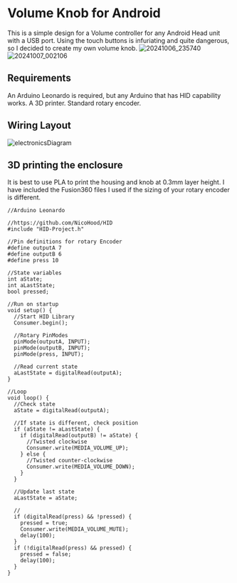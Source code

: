 # Volume Knob for Android
This is a simple design for a Volume controller for any Android Head unit with a USB port. Using the touch buttons is infuriating and quite dangerous, so I decided to create my own volume knob.
![20241006_235740](https://github.com/user-attachments/assets/06dbf0a0-8aaf-4327-90d1-012c1c28d321)
![20241007_002106](https://github.com/user-attachments/assets/70d0af65-9059-44f9-8eda-1e05794d7c46)

## Requirements
An Arduino Leonardo is required, but any Arduino that has HID capability works.
A 3D printer.
Standard rotary encoder.

## Wiring Layout
![electronicsDiagram](https://github.com/user-attachments/assets/92fbf004-bf83-43e3-995c-885d0477ab45)

## 3D printing the enclosure
It is best to use PLA to print the housing and knob at 0.3mm layer height. I have included the Fusion360 files I used if the sizing of your rotary encoder is different.

```
//Arduino Leonardo

//https://github.com/NicoHood/HID
#include "HID-Project.h"

//Pin definitions for rotary Encoder
#define outputA 7
#define outputB 6
#define press 10

//State variables
int aState;
int aLastState;
bool pressed;

//Run on startup
void setup() {
  //Start HID Library
  Consumer.begin();

  //Rotary PinModes
  pinMode(outputA, INPUT);
  pinMode(outputB, INPUT);
  pinMode(press, INPUT);

  //Read current state
  aLastState = digitalRead(outputA);
}

//Loop
void loop() {
  //Check state
  aState = digitalRead(outputA);
  
  //If state is different, check position 
  if (aState != aLastState) {
    if (digitalRead(outputB) != aState) {
      //Twisted clockwise
      Consumer.write(MEDIA_VOLUME_UP);
    } else {
      //Twisted counter-clockwise
      Consumer.write(MEDIA_VOLUME_DOWN);
    }
  }

  //Update last state
  aLastState = aState;

  //
  if (digitalRead(press) && !pressed) {
    pressed = true;
    Consumer.write(MEDIA_VOLUME_MUTE);
    delay(100);
  }
  if (!digitalRead(press) && pressed) {
    pressed = false;
    delay(100);
  }
}
```
